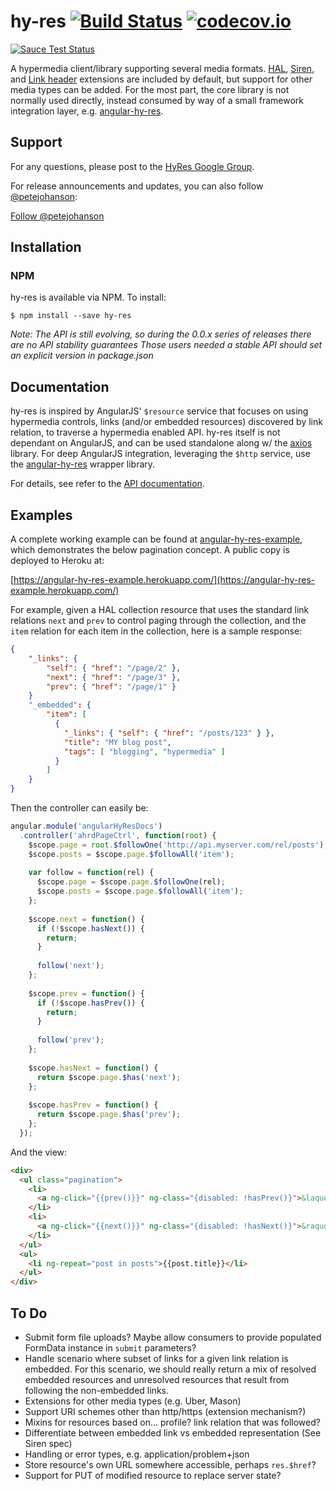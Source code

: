 # hy-res [![Build Status](https://travis-ci.org/petejohanson/hy-res.svg?branch=master)](https://travis-ci.org/petejohanson/hy-res) [![codecov.io](http://codecov.io/github/petejohanson/hy-res/coverage.svg?branch=master)](http://codecov.io/github/petejohanson/hy-res?branch=master)

[![Sauce Test Status](https://saucelabs.com/browser-matrix/petejohanson.svg)](https://saucelabs.com/u/petejohanson)

A hypermedia client/library supporting several media formats. [HAL](http://tools.ietf.org/html/draft-kelly-json-hal-06), [Siren](https://github.com/kevinswiber/siren), and [Link header](https://tools.ietf.org/html/rfc5988) extensions are included by default, but support for other media types can be added. For the most part, the core library is not normally used directly, instead consumed by way of a small framework integration layer, e.g. [angular-hy-res](http://github.com/petejohanson/angular-hy-res).

## Support

For any questions, please post to the [HyRes Google Group](https://groups.google.com/forum/#!forum/hy-res).

For release announcements and updates, you can also follow [@petejohanson](https://twitter.com/petejohanson):

<a href="https://twitter.com/petejohanson" class="twitter-follow-button" data-show-count="false">Follow @petejohanson</a> <script>!function(d,s,id){var js,fjs=d.getElementsByTagName(s)[0],p=/^http:/.test(d.location)?'http':'https';if(!d.getElementById(id)){js=d.createElement(s);js.id=id;js.src=p+'://platform.twitter.com/widgets.js';fjs.parentNode.insertBefore(js,fjs);}}(document, 'script', 'twitter-wjs');</script>

## Installation

### NPM

hy-res is available via NPM. To install:

    $ npm install --save hy-res

_Note: The API is still evolving, so during the 0.0.x series of releases there are no API stability guarantees Those users needed a stable API should set an explicit version in package.json_

## Documentation

hy-res is inspired by AngularJS' `$resource` service that focuses on using hypermedia
controls, links (and/or embedded resources) discovered by link relation, to traverse a hypermedia enabled API.
hy-res itself is not dependant on AngularJS, and can be used standalone along w/ the [axios](https://www.npmjs.com/package/axios)
library. For deep AngularJS integration, leveraging the `$http` service, use the [angular-hy-res](https://github.com/petejohanson/angular-hy-res)
wrapper library.

For details, see refer to the [API documentation](http://petejohanson.github.io/hy-res/).

## Examples

A complete working example can be found at [angular-hy-res-example](https://github.com/petejohanson/angular-hy-res-example),
which demonstrates the below pagination concept. A public copy is deployed to Heroku at:

[https://angular-hy-res-example.herokuapp.com/](https://angular-hy-res-example.herokuapp.com/)

For example, given a HAL collection resource that uses the standard link relations `next` and `prev` to control
paging through the collection, and the `item` relation for each item in the collection, here is a sample response:

```json
{
    "_links": {
        "self": { "href": "/page/2" },
        "next": { "href": "/page/3" },
        "prev": { "href": "/page/1" }
    }
    "_embedded": {
        "item": [
          {
            "_links": { "self": { "href": "/posts/123" } },
            "title": "MY blog post",
            "tags": [ "blogging", "hypermedia" ]
          }
        ]
    }
}
```

Then the controller can easily be:

```javascript
angular.module('angularHyResDocs')
  .controller('ahrdPageCtrl', function(root) {
    $scope.page = root.$followOne('http://api.myserver.com/rel/posts');
    $scope.posts = $scope.page.$followAll('item');
    
    var follow = function(rel) {
      $scope.page = $scope.page.$followOne(rel);
      $scope.posts = $scope.page.$followAll('item');
    };
    
    $scope.next = function() {
      if (!$scope.hasNext()) {
        return;
      }
      
      follow('next');
    };
    
    $scope.prev = function() {
      if (!$scope.hasPrev()) {
        return;
      }
      
      follow('prev');
    };
    
    $scope.hasNext = function() {
      return $scope.page.$has('next');
    };
    
    $scope.hasPrev = function() {
      return $scope.page.$has('prev');
    };
  });
```

And the view:

```html
<div>
  <ul class="pagination">
    <li>
      <a ng-click="{{prev()}}" ng-class="{disabled: !hasPrev()}">&laquo;</a>
    </li>
    <li>
      <a ng-click="{{next()}}" ng-class="{disabled: !hasNext()}">&raquo;</a>
    </li>
  </ul>
  <ul>
    <li ng-repeat="post in posts">{{post.title}}</li>
  </ul>
</div>
```

## To Do

* Submit form file uploads? Maybe allow consumers to provide populated FormData
  instance in `submit` parameters?
* Handle scenario where subset of links for a given link relation is embedded.
  For this scenario, we should really return a mix of resolved embedded
  resources and unresolved resources that result from following the non-embedded
  links.
* Extensions for other media types (e.g. Uber, Mason)
* Support URI schemes other than http/https (extension mechanism?)
* Mixins for resources based on... profile? link relation that was followed?
* Differentiate between embedded link vs embedded representation (See Siren spec)
* Handling or error types, e.g. application/problem+json
* Store resource's own URL somewhere accessible, perhaps `res.$href`?
* Support for PUT of modified resource to replace server state?
